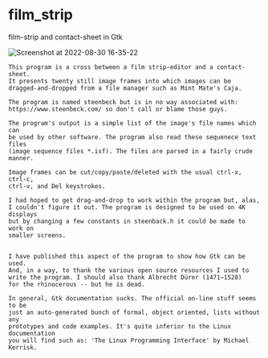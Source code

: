 # film_strip
film-strip and contact-sheet in Gtk

![Screenshot at 2022-08-30 16-35-22](https://user-images.githubusercontent.com/10423377/187561887-13458f1c-ee2c-4194-9e98-9cd60981511b.png)

	This program is a cross between a film strip-editor and a contact-sheet.
	It presents twenty still image frames into which images can be
	dragged-and-dropped from a file manager such as Mint Mate's Caja.

	The program is named steenbeck but is in no way associated with:
	https://www.steenbeck.com/ so don't call or blame those guys.

	The program's output is a simple list of the image's file names which can
	be used by other software. The program also read these sequenece text files
	(image sequence files *.isf). The files are parsed in a fairly crude manner.

	Image frames can be cut/copy/paste/deleted with the usual ctrl-x, ctrl-c,
	ctrl-v, and Del keystrokes.

	I had hoped to get drag-and-drop to work within the program but, alas,
	I couldn't figure it out. The program is designed to be used on 4K displays
	but by changing a few constants in steenback.h it could be made to work on
	smaller screens.


	I have published this aspect of the program to show how Gtk can be used.
	And, in a way, to thank the various open source resources I used to
	write the program. I should also thank Albrecht Dürer (1471–1528)
	for the rhinocerous -- but he is dead.

	In general, Gtk documentation sucks. The official on-line stuff seems to be
	just an auto-generated bunch of formal, object oriented, lists without any
	prototypes and code examples. It's quite inferior to the Linux documentation
	you will find such as: 'The Linux Programming Interface' by Michael Kerrisk.
